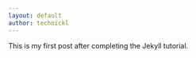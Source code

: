 ```yaml
---
layout: default
author: technickl
---
```


This is my first post after completing the Jekyll tutorial. 
